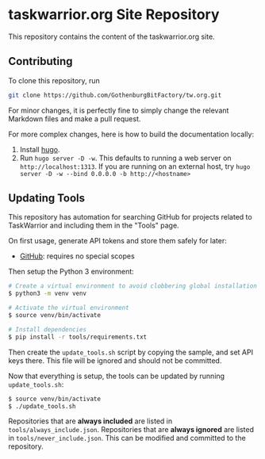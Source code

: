 # taskwarrior.org Site Repository

This repository contains the content of the taskwarrior.org site.

## Contributing

To clone this repository, run
```sh
git clone https://github.com/GothenburgBitFactory/tw.org.git
```

For minor changes, it is perfectly fine to simply change the relevant Markdown files and make a pull request.

For more complex changes, here is how to build the documentation locally:

1. Install [hugo](https://gohugo.io/getting-started/quick-start/).
2. Run `hugo server -D -w`.
   This defaults to running a web server on `http://localhost:1313`.
   If you are running on an external host, try `hugo server -D -w --bind 0.0.0.0 -b http://<hostname>`

## Updating Tools

This repository has automation for searching GitHub for projects related to TaskWarrior and including them in the "Tools" page.

On first usage, generate API tokens and store them safely for later:

* [GitHub](https://github.com/settings/tokens): requires no special scopes


Then setup the Python 3 environment:

```sh
# Create a virtual environment to avoid clobbering global installation
$ python3 -m venv venv

# Activate the virtual environment
$ source venv/bin/activate

# Install dependencies
$ pip install -r tools/requirements.txt
```


Then create the `update_tools.sh` script by copying the sample, and set API keys there. This file will be ignored and should not be committed.


Now that everything is setup, the tools can be updated by running `update_tools.sh`:

```sh
$ source venv/bin/activate
$ ./update_tools.sh
```

Repositories that are **always included** are listed in `tools/always_include.json`. Repositories that are **always ignored** are listed in `tools/never_include.json`. This can be modified and committed to the repository.

